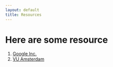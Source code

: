 ```yaml
---
layout: default
title: Resources
---
```


# Here are some resource

1. [Google Inc.](http://www.google.com)
2. [VU Amsterdam](https://www.vu.nl)
